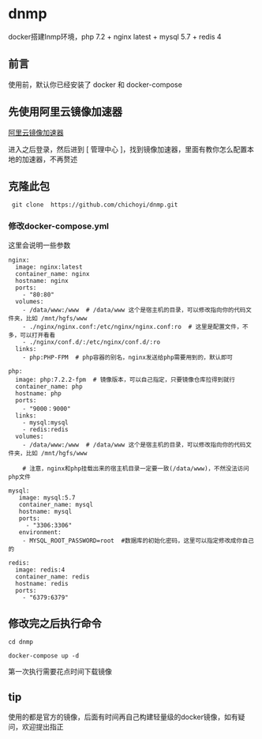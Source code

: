# dnmp
docker搭建lnmp环境，php 7.2 + nginx latest + mysql 5.7 + redis 4

## 前言
  使用前，默认你已经安装了 docker 和 docker-compose

## 先使用阿里云镜像加速器
 
 [阿里云镜像加速器](https://dev.aliyun.com)
 
 进入之后登录，然后进到 [ 管理中心 ]，找到镜像加速器，里面有教你怎么配置本地的加速器，不再赘述
  
 ##  克隆此包
  
     git clone  https://github.com/chichoyi/dnmp.git

### 修改docker-compose.yml

 这里会说明一些参数
 
    nginx:
      image: nginx:latest
      container_name: nginx
      hostname: nginx
      ports:
        - "80:80"
      volumes:
        - /data/www:/www  # /data/www 这个是宿主机的目录，可以修改指向你的代码文件夹，比如 /mnt/hgfs/www
        - ./nginx/nginx.conf:/etc/nginx/nginx.conf:ro  # 这里是配置文件，不多，可以打开看看
        - ./nginx/conf.d/:/etc/nginx/conf.d/:ro
      links:
        - php:PHP-FPM  # php容器的别名，nginx发送给php需要用到的，默认即可
    
    php:
      image: php:7.2.2-fpm  # 镜像版本，可以自己指定，只要镜像仓库拉得到就行
      container_name: php
      hostname: php
      ports:
        - "9000：9000"
      links:
        - mysql:mysql
        - redis:redis
      volumes:
        - /data/www:/www  # /data/www 这个是宿主机的目录，可以修改指向你的代码文件夹，比如 /mnt/hgfs/www
        
        # 注意，nginx和php挂载出来的宿主机目录一定要一致(/data/www)，不然没法访问php文件
    
    mysql:
       image: mysql:5.7
       container_name: mysql
       hostname: mysql
       ports:
         - "3306:3306"
       environment:
        - MYSQL_ROOT_PASSWORD=root  #数据库的初始化密码，这里可以指定修改成你自己的
    
    redis:
      image: redis:4
      container_name: redis
      hostname: redis
      ports:
        - "6379:6379"
   
   
 ## 修改完之后执行命令
  
    cd dnmp
    
    docker-compose up -d
    
 第一次执行需要花点时间下载镜像
 
 ## tip
 
   使用的都是官方的镜像，后面有时间再自己构建轻量级的docker镜像，如有疑问，欢迎提出指正
   
